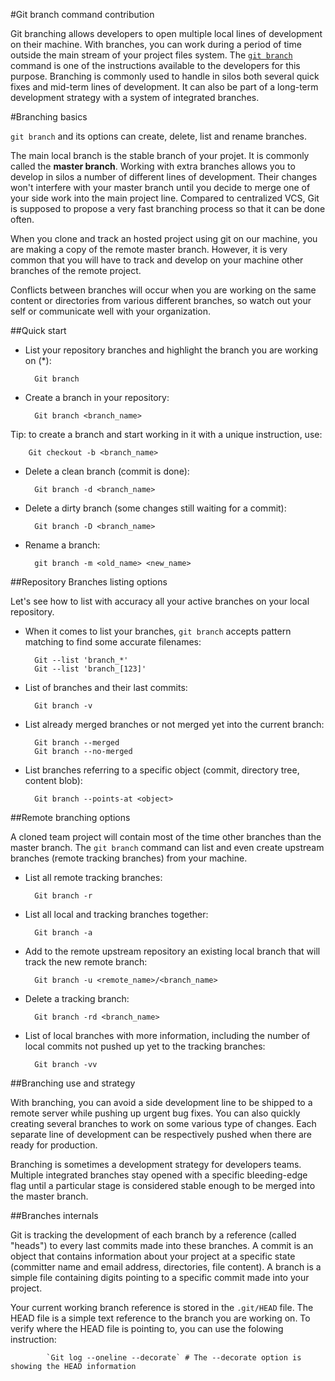 #Git branch command contribution

Git branching allows developers to open multiple local lines of development on their machine. With branches, you can work during a period of time outside the main stream of your project files system. The [`git branch`][1] command is one of the instructions available to the developers for this purpose. Branching is commonly used to handle in silos both several quick fixes and mid-term lines of development. It can also be part of a long-term development strategy with a system of integrated branches.

#Branching basics

`git branch` and its options can create, delete, list and rename branches. 

The main local branch is the stable branch of your projet. It is commonly called the **master branch**. Working with extra branches allows you to develop in silos a number of different lines of development. Their changes won't interfere with your master branch until you decide to merge one of your side work into the main project line. Compared to centralized VCS, Git is supposed to propose a very fast branching process so that it can be done often.

When you clone and track an hosted project using git on our machine, you are making a copy of the remote master branch. However, it is very common that you will have to track and develop on your machine other branches of the remote project.

Conflicts between branches will occur when you are working on the same content or directories from various different branches, so watch out your self or communicate well with your organization.


##Quick start


- List your repository branches and highlight the branch you are working on (*):

		Git branch

- Create a branch in your repository:

		Git branch <branch_name>
		
Tip: to create a branch and start working in it with a unique instruction, use:

		Git checkout -b <branch_name>

- Delete a clean branch (commit is done):

		Git branch -d <branch_name>
		
- Delete a dirty branch (some changes still waiting for a commit):

		Git branch -D <branch_name>

- Rename a branch:

		git branch -m <old_name> <new_name>


##Repository Branches listing options

Let's see how to list with accuracy all your active branches on your local repository.

- When it comes to list your branches, `git branch` accepts pattern matching to find some accurate filenames:

		Git --list 'branch_*'
		Git --list 'branch_[123]'

- List of branches and their last commits:

		Git branch -v
		
- List already merged branches or not merged yet into the current branch:

		Git branch --merged
		Git branch --no-merged
		
- List branches referring to a specific object (commit, directory tree, content blob):

		Git branch --points-at <object>

##Remote branching options

A cloned team project will contain most of the time other branches than the master branch. The `git branch` command can list and even create upstream branches (remote tracking branches) from your machine.

- List all remote tracking branches:

		Git branch -r 

- List all local and tracking branches together:

		Git branch -a

- Add to the remote upstream repository an existing local branch that will track the new remote branch:

		Git branch -u <remote_name>/<branch_name>

- Delete a tracking branch:

		Git branch -rd <branch_name>
		
- List of local branches with more information, including the number of local commits not pushed up yet to the tracking branches:

		Git branch -vv


##Branching use and strategy

With branching, you can avoid a side development line to be shipped to a remote server while pushing up urgent bug fixes. You can also quickly creating several branches to work on some various type of changes. Each separate line of development can be respectively pushed when there are ready for production. 

Branching is sometimes a development strategy for developers teams. Multiple integrated branches stay opened with a specific bleeding-edge flag until a particular stage is considered stable enough to be merged into the master branch.


##Branches internals

Git is tracking the development of each branch by a reference (called "heads") to every last commits made into these branches. A commit is an object that contains information about your project at a specific state (committer name and email address, directories, file content). A branch is a simple file containing digits pointing to a specific commit made into your project.

Your current working branch reference is stored in the `.git/HEAD` file. The HEAD file is a simple text reference to the branch you are working on. To verify where the HEAD file is pointing to, you can use the folowing instruction: 

			`Git log --oneline --decorate` # The --decorate option is showing the HEAD information
			

[1]: https://git-scm.com/docs/git-branch
